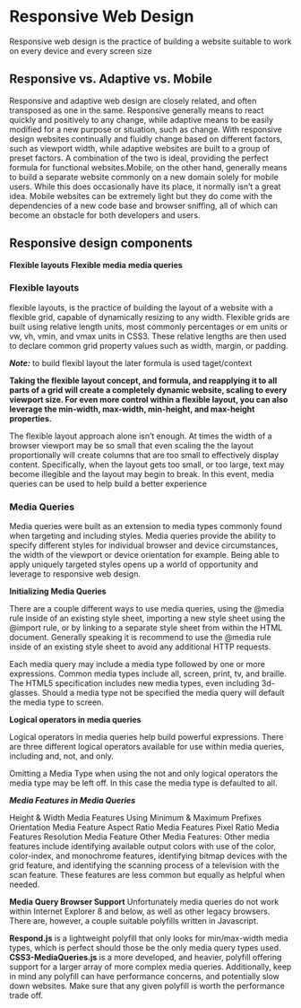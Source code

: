 # Responsive Web Design

Responsive web design is the practice of building a website suitable to work on every device and every screen size

## Responsive vs. Adaptive vs. Mobile

Responsive and adaptive web design are closely related, and often transposed as one in the same. Responsive generally means to react quickly and positively to any change, while adaptive means to be easily modified for a new purpose or situation, such as change. With responsive design websites continually and fluidly change based on different factors, such as viewport width, while adaptive websites are built to a group of preset factors. A combination of the two is ideal, providing the perfect formula for functional websites.Mobile, on the other hand, generally means to build a separate website commonly on a new domain solely for mobile users. While this does occasionally have its place, it normally isn’t a great idea. Mobile websites can be extremely light but they do come with the dependencies of a new code base and browser sniffing, all of which can become an obstacle for both developers and users.

## Responsive design components

**Flexible layouts**
**Flexible media**
**media queries**

### Flexible layouts

flexible layouts, is the practice of building the layout of a website with a flexible grid, capable of dynamically resizing to any width. Flexible grids are built using relative length units, most commonly percentages or em units or  vw, vh, vmin, and vmax units in CSS3. These relative lengths are then used to declare common grid property values such as width, margin, or padding.

***Note:*** to build flexibl layout the later formula is used taget/context

**Taking the flexible layout concept, and formula, and reapplying it to all parts of a grid will create a completely dynamic website, scaling to every viewport size. For even more control within a flexible layout, you can also leverage the min-width, max-width, min-height, and max-height properties.**

The flexible layout approach alone isn’t enough. At times the width of a browser viewport may be so small that even scaling the the layout proportionally will create columns that are too small to effectively display content. Specifically, when the layout gets too small, or too large, text may become illegible and the layout may begin to break. In this event, media queries can be used to help build a better experience


### Media Queries

Media queries were built as an extension to media types commonly found when targeting and including styles. Media queries provide the ability to specify different styles for individual browser and device circumstances, the width of the viewport or device orientation for example. Being able to apply uniquely targeted styles opens up a world of opportunity and leverage to responsive web design.

**Initializing Media Queries**

There are a couple different ways to use media queries, using the @media rule inside of an existing style sheet, importing a new style sheet using the @import rule, or by linking to a separate style sheet from within the HTML document. Generally speaking it is recommend to use the @media rule inside of an existing style sheet to avoid any additional HTTP requests.

Each media query may include a media type followed by one or more expressions. Common media types include all, screen, print, tv, and braille. The HTML5 specification includes new media types, even including 3d-glasses. Should a media type not be specified the media query will default the media type to screen.

**Logical operators in media queries**

Logical operators in media queries help build powerful expressions. There are three different logical operators available for use within media queries, including and, not, and only.

Omitting a Media Type when using the not and only logical operators the media type may be left off. In this case the media type is defaulted to all.

***Media Features in Media Queries***

Height & Width Media Features
Using Minimum & Maximum Prefixes
Orientation Media Feature
Aspect Ratio Media Features
Pixel Ratio Media Features
Resolution Media Feature
Other Media Features:
Other media features include identifying available output colors with use of the color, color-index, and monochrome features, identifying bitmap devices with the grid feature, and identifying the scanning process of a television with the scan feature. These features are less common but equally as helpful when needed.

**Media Query Browser Support**
Unfortunately media queries do not work within Internet Explorer 8 and below, as well as other legacy browsers. There are, however, a couple suitable polyfills written in Javascript.

**Respond.js** is a lightweight polyfill that only looks for min/max-width media types, which is perfect should those be the only media query types used. 
**CSS3-MediaQueries.js** is a more developed, and heavier, polyfill offering support for a larger array of more complex media queries. Additionally, keep in mind any polyfill can have performance concerns, and potentially slow down websites. Make sure that any given polyfill is worth the performance trade off.